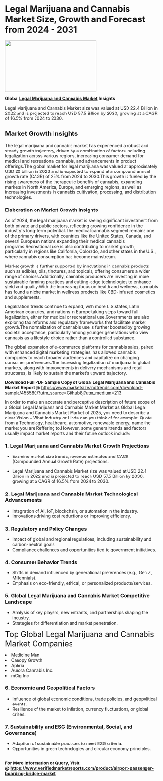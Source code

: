 <H1>Legal Marijuana and Cannabis Market Size, Growth and Forecast from 2024 - 2031</H1><img class="aligncenter size-medium wp-image-584254" src="https://thirdeyenews.in/wp-content/uploads/2024/09/Global-Market-Research-300x168.jpeg" alt="" width="300" height="168" /><p><strong>Global&nbsp;<a href="https://www.marketsizeandtrends.com/download-sample/455580/?utm_source=Github8j?utm_medium=213">Legal Marijuana and Cannabis Market</a> Insights</strong></p><p>Legal Marijuana and Cannabis Market size was valued at USD 22.4 Billion in 2022 and is projected to reach USD 57.5 Billion by 2030, growing at a CAGR of 16.5% from 2024 to 2030.</p><p><h2>Market Growth Insights</h2> <p>The legal marijuana and cannabis market has experienced a robust and steady growth trajectory, driven by a combination of factors including legalization across various regions, increasing consumer demand for medical and recreational cannabis, and advancements in product offerings.The global market for legal marijuana was valued at approximately USD 20 billion in 2023 and is expected to expand at a compound annual growth rate (CAGR) of 25% from 2024 to 2030.This growth is fueled by the rising awareness of the therapeutic benefits of cannabis, expanding markets in North America, Europe, and emerging regions, as well as increasing investments in cannabis cultivation, processing, and distribution technologies.</p> <h3>Elaboration on Market Growth Insights</h3> <p>As of 2024, the legal marijuana market is seeing significant investment from both private and public sectors, reflecting growing confidence in the industry's long-term potential.The medical cannabis segment remains one of the primary drivers, with countries like the United States, Canada, and several European nations expanding their medical cannabis programs.Recreational use is also contributing to market growth, particularly in regions like California, Colorado, and other states in the U.S., where cannabis consumption has become mainstream.</p> <p>Market growth is further supported by innovations in cannabis products such as edibles, oils, tinctures, and topicals, offering consumers a wider range of choices.Additionally, cannabis producers are investing in more sustainable farming practices and cutting-edge technologies to enhance yield and quality.With the increasing focus on health and wellness, cannabis has found a niche market in wellness products like CBD-infused cosmetics and supplements.</p> <p>Legalization trends continue to expand, with more U.S.states, Latin American countries, and nations in Europe taking steps toward full legalization, either for medical or recreational use.Governments are also exploring tax reforms and regulatory frameworks that facilitate market growth.The normalization of cannabis use is further boosted by growing societal acceptance, particularly among younger generations who view cannabis as a lifestyle choice rather than a controlled substance.</p> <p>The global expansion of e-commerce platforms for cannabis sales, paired with enhanced digital marketing strategies, has allowed cannabis companies to reach broader audiences and capitalize on changing consumer preferences.The increasing legalization of marijuana in global markets, along with improvements in delivery mechanisms and retail structures, is likely to sustain the market’s upward trajectory.</p> <p><span class=""><strong>Download Full PDF Sample Copy of Global Legal Marijuana and Cannabis Market Report</strong> @ <a href="https://www.marketsizeandtrends.com/download-sample/455580/?utm_source=Github8j?utm_medium=213" target="_blank">https://www.marketsizeandtrends.com/download-sample/455580/?utm_source=Github8j?utm_medium=213</a></span></p><p>In order to make an accurate and perceptive description of future scope of a Global&nbsp;Legal Marijuana and Cannabis Market Market as Global&nbsp;Legal Marijuana and Cannabis Market Market of 2025, you need to describe a clear Vision &ndash; What Industry or Linda can you think of for example: Quote from a Technology, healthcare, automotive, renewable energy, name the market you are Reffering to.However, some general trends and factors usually impact market reports and their future outlook include:</p><h3>1.&nbsp;<strong>Legal Marijuana and Cannabis Market Growth Projections</strong></h3><ul><li>Examine market size trends, revenue estimates and CAGR (Compounded Annual Growth Rate) projections.</li><li><p>Legal Marijuana and Cannabis Market size was valued at USD 22.4 Billion in 2022 and is projected to reach USD 57.5 Billion by 2030, growing at a CAGR of 16.5% from 2024 to 2030.</p></li></ul><h3>2.&nbsp;<strong>Legal Marijuana and Cannabis Market Technological Advancements</strong></h3><ul><li>Integration of AI, IoT, blockchain, or automation in the industry.</li><li>Innovations driving cost reductions or improving efficiency.</li></ul><h3>3.&nbsp;<strong>Regulatory and Policy Changes</strong></h3><ul><li>Impact of global and regional regulations, including sustainability and carbon-neutral goals.</li><li>Compliance challenges and opportunities tied to government initiatives.</li></ul><h3>4.&nbsp;<strong>Consumer Behavior Trends</strong></h3><ul><li>Shifts in demand influenced by generational preferences (e.g., Gen Z, Millennials).</li><li>Emphasis on eco-friendly, ethical, or personalized products/services.</li></ul><h3>5.&nbsp;<strong>Global Legal Marijuana and Cannabis Market Competitive Landscape</strong></h3><ul><li>Analysis of key players, new entrants, and partnerships shaping the industry.</li><li>Strategies for differentiation and market penetration.</li></ul><p data-pm-slice="1 1 []"><span style="color: inherit; font-family: inherit; font-size: 25px;">Top Global Legal Marijuana and Cannabis Market Companies</span></p><div class="" data-test-id=""><p><li>Medicine Man</li><li> Canopy Growth</li><li> Aphria</li><li> Aurora Cannabis Inc.</li><li> mCig Inc</li></p></div><h3>6.&nbsp;<strong>Economic and Geopolitical Factors</strong></h3><ul><li>Influence of global economic conditions, trade policies, and geopolitical events.</li><li>Resilience of the market to inflation, currency fluctuations, or global crises.</li></ul><h3>7.&nbsp;<strong>Sustainability and ESG (Environmental, Social, and Governance)</strong></h3><ul><li>Adoption of sustainable practices to meet ESG criteria.</li><li>Opportunities in green technologies and circular economy principles.</li></ul><h2><strong style="font-size: 14px;">For More Information or Query, Visit @&nbsp;</strong><a style="background-color: #ffffff; font-size: 14px;" href="https://www.marketsizeandtrends.com/report/legal-marijuana-and-cannabis-market/" target="_blank">https://www.verifiedmarketreports.com/product/airport-passenger-boarding-bridge-market</a></h2>